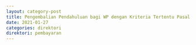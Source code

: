 ```yaml
---
layout: category-post
title: Pengembalian Pendahuluan bagi WP dengan Kriteria Tertentu Pasal 17C UU KUP
date: 2021-01-27
categories: direktori
direktori: pembayaran
---
```

